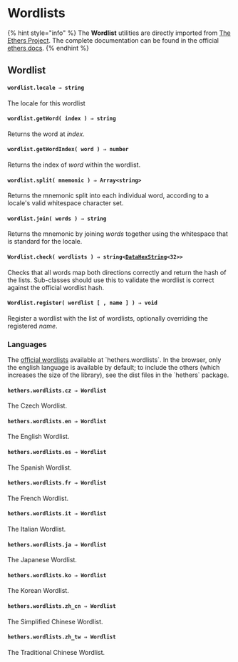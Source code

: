 # Wordlists

{% hint style="info" %}
The **Wordlist** utilities are directly imported from [The Ethers Project](https://github.com/ethers-io/ethers.js/). The complete documentation can be found in the official [ethers docs](https://docs.ethers.io/v5/api/utils/wordlists/).
{% endhint %}

## Wordlist

#### `wordlist.locale ⇒ string`

The locale for this wordlist

#### `wordlist.getWord( index ) ⇒ string`

Returns the word at _index_.

#### `wordlist.getWordIndex( word ) ⇒ number`

Returns the index of _word_ within the wordlist.

#### `wordlist.split( mnemonic ) ⇒ Array<string>`

Returns the mnemonic split into each individual word, according to a locale's valid whitespace character set.

#### `wordlist.join( words ) ⇒ string`

Returns the mnemonic by joining _words_ together using the whitespace that is standard for the locale.

#### `Wordlist.check( wordlists ) ⇒ string<`[`DataHexString`](byte-manipulation.md#datahexstring)`<32>>`

Checks that all words map both directions correctly and return the hash of the lists. Sub-classes should use this to validate the wordlist is correct against the official wordlist hash.

#### `Wordlist.register( wordlist [ , name ] ) ⇒ void`

Register a wordlist with the list of wordlists, optionally overriding the registered _name_.

### Languages

The [official wordlists](https://github.com/bitcoin/bips/blob/master/bip-0039/bip-0039-wordlists.md) available at \`hethers.wordlists\`. In the browser, only the english language is available by default; to include the others (which increases the size of the library), see the dist files in the \`hethers\` package.

#### `hethers.wordlists.cz ⇒ Wordlist`

The Czech Wordlist.

#### `hethers.wordlists.en ⇒ Wordlist`

The English Wordlist.

#### `hethers.wordlists.es ⇒ Wordlist`

The Spanish Wordlist.

#### `hethers.wordlists.fr ⇒ Wordlist`

The French Wordlist.

#### `hethers.wordlists.it ⇒ Wordlist`

The Italian Wordlist.

#### `hethers.wordlists.ja ⇒ Wordlist`

The Japanese Wordlist.

#### `hethers.wordlists.ko ⇒ Wordlist`

The Korean Wordlist.

#### `hethers.wordlists.zh_cn ⇒ Wordlist`

The Simplified Chinese Wordlist.

#### `hethers.wordlists.zh_tw ⇒ Wordlist`

The Traditional Chinese Wordlist.
